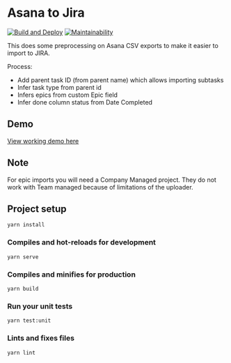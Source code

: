 # Asana to Jira

[![Build and Deploy](https://github.com/alegemaate/asana-to-jira/actions/workflows/deploy-pages.yml/badge.svg)](https://github.com/alegemaate/asana-to-jira/actions/workflows/deploy-pages.yml) [![Maintainability](https://api.codeclimate.com/v1/badges/56ebdc88c8294c446739/maintainability)](https://codeclimate.com/github/alegemaate/asana-to-jira/maintainability)

This does some preprocessing on Asana CSV exports to make it easier to import to JIRA.

Process:

- Add parent task ID (from parent name) which allows importing subtasks
- Infer task type from parent id
- Infers epics from custom Epic field
- Infer done column status from Date Completed

## Demo

[View working demo here](https://alegemaate.com/asana-to-jira/)

## Note

For epic imports you will need a Company Managed project. They do not work with Team managed because of limitations of the uploader.

## Project setup

```
yarn install
```

### Compiles and hot-reloads for development

```
yarn serve
```

### Compiles and minifies for production

```
yarn build
```

### Run your unit tests

```
yarn test:unit
```

### Lints and fixes files

```
yarn lint
```
